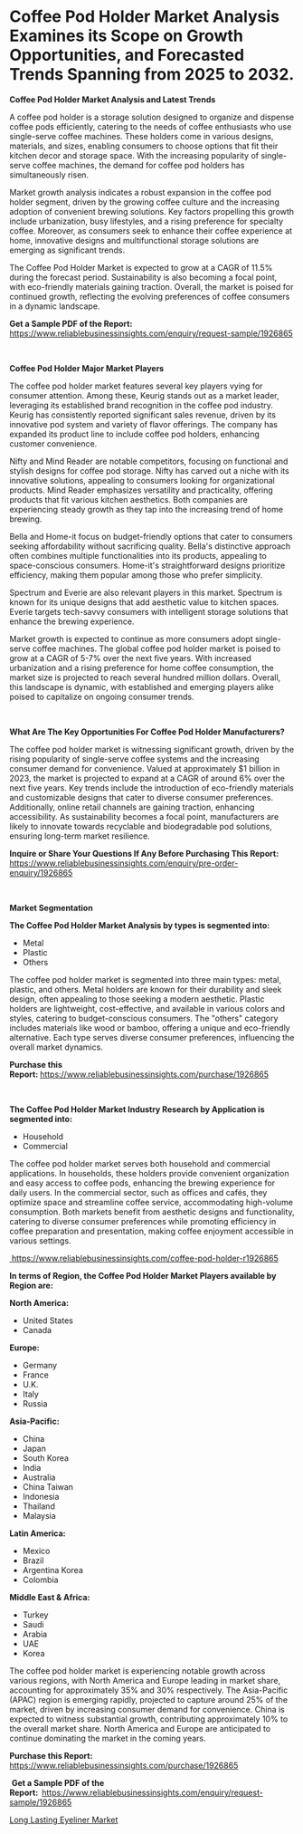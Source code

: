 <p><h1>Coffee Pod Holder Market Analysis Examines its Scope on Growth Opportunities, and Forecasted Trends Spanning from 2025 to 2032.</h1></p><p><strong>Coffee Pod Holder Market Analysis and Latest Trends</strong></p>
<p><p>A coffee pod holder is a storage solution designed to organize and dispense coffee pods efficiently, catering to the needs of coffee enthusiasts who use single-serve coffee machines. These holders come in various designs, materials, and sizes, enabling consumers to choose options that fit their kitchen decor and storage space. With the increasing popularity of single-serve coffee machines, the demand for coffee pod holders has simultaneously risen.</p><p>Market growth analysis indicates a robust expansion in the coffee pod holder segment, driven by the growing coffee culture and the increasing adoption of convenient brewing solutions. Key factors propelling this growth include urbanization, busy lifestyles, and a rising preference for specialty coffee. Moreover, as consumers seek to enhance their coffee experience at home, innovative designs and multifunctional storage solutions are emerging as significant trends.</p><p>The Coffee Pod Holder Market is expected to grow at a CAGR of 11.5% during the forecast period. Sustainability is also becoming a focal point, with eco-friendly materials gaining traction. Overall, the market is poised for continued growth, reflecting the evolving preferences of coffee consumers in a dynamic landscape.</p></p>
<p><strong>Get a Sample PDF of the Report:&nbsp;</strong> <a href="https://www.reliablebusinessinsights.com/enquiry/request-sample/1926865?utm_campaign=3134&utm_medium=2&utm_source=Github&utm_content=ia&utm_term=05042025&utm_id=coffee-pod-holder">https://www.reliablebusinessinsights.com/enquiry/request-sample/1926865</a></p>
<p>&nbsp;</p>
<p><strong>Coffee Pod Holder Major Market Players</strong></p>
<p><p>The coffee pod holder market features several key players vying for consumer attention. Among these, Keurig stands out as a market leader, leveraging its established brand recognition in the coffee pod industry. Keurig has consistently reported significant sales revenue, driven by its innovative pod system and variety of flavor offerings. The company has expanded its product line to include coffee pod holders, enhancing customer convenience.</p><p>Nifty and Mind Reader are notable competitors, focusing on functional and stylish designs for coffee pod storage. Nifty has carved out a niche with its innovative solutions, appealing to consumers looking for organizational products. Mind Reader emphasizes versatility and practicality, offering products that fit various kitchen aesthetics. Both companies are experiencing steady growth as they tap into the increasing trend of home brewing.</p><p>Bella and Home-it focus on budget-friendly options that cater to consumers seeking affordability without sacrificing quality. Bella's distinctive approach often combines multiple functionalities into its products, appealing to space-conscious consumers. Home-it's straightforward designs prioritize efficiency, making them popular among those who prefer simplicity.</p><p>Spectrum and Everie are also relevant players in this market. Spectrum is known for its unique designs that add aesthetic value to kitchen spaces. Everie targets tech-savvy consumers with intelligent storage solutions that enhance the brewing experience.</p><p>Market growth is expected to continue as more consumers adopt single-serve coffee machines. The global coffee pod holder market is poised to grow at a CAGR of 5-7% over the next five years. With increased urbanization and a rising preference for home coffee consumption, the market size is projected to reach several hundred million dollars. Overall, this landscape is dynamic, with established and emerging players alike poised to capitalize on ongoing consumer trends.</p></p>
<p>&nbsp;</p>
<p><strong>What Are The Key Opportunities For Coffee Pod Holder Manufacturers?</strong></p>
<p><p>The coffee pod holder market is witnessing significant growth, driven by the rising popularity of single-serve coffee systems and the increasing consumer demand for convenience. Valued at approximately $1 billion in 2023, the market is projected to expand at a CAGR of around 6% over the next five years. Key trends include the introduction of eco-friendly materials and customizable designs that cater to diverse consumer preferences. Additionally, online retail channels are gaining traction, enhancing accessibility. As sustainability becomes a focal point, manufacturers are likely to innovate towards recyclable and biodegradable pod solutions, ensuring long-term market resilience.</p></p>
<p><strong>Inquire or Share Your Questions If Any Before Purchasing This Report:</strong> <a href="https://www.reliablebusinessinsights.com/enquiry/pre-order-enquiry/1926865?utm_campaign=3134&utm_medium=2&utm_source=Github&utm_content=ia&utm_term=05042025&utm_id=coffee-pod-holder">https://www.reliablebusinessinsights.com/enquiry/pre-order-enquiry/1926865</a></p>
<p>&nbsp;</p>
<p><strong>Market Segmentation</strong></p>
<p><strong>The Coffee Pod Holder Market Analysis by types is segmented into:</strong></p>
<p><ul><li>Metal</li><li>Plastic</li><li>Others</li></ul></p>
<p><p>The coffee pod holder market is segmented into three main types: metal, plastic, and others. Metal holders are known for their durability and sleek design, often appealing to those seeking a modern aesthetic. Plastic holders are lightweight, cost-effective, and available in various colors and styles, catering to budget-conscious consumers. The "others" category includes materials like wood or bamboo, offering a unique and eco-friendly alternative. Each type serves diverse consumer preferences, influencing the overall market dynamics.</p></p>
<p><strong>Purchase this Report:&nbsp;</strong><a href="https://www.reliablebusinessinsights.com/purchase/1926865?utm_campaign=3134&utm_medium=2&utm_source=Github&utm_content=ia&utm_term=05042025&utm_id=coffee-pod-holder">https://www.reliablebusinessinsights.com/purchase/1926865</a></p>
<p>&nbsp;</p>
<p><strong>The Coffee Pod Holder Market Industry Research by Application is segmented into:</strong></p>
<p><ul><li>Household</li><li>Commercial</li></ul></p>
<p><p>The coffee pod holder market serves both household and commercial applications. In households, these holders provide convenient organization and easy access to coffee pods, enhancing the brewing experience for daily users. In the commercial sector, such as offices and cafés, they optimize space and streamline coffee service, accommodating high-volume consumption. Both markets benefit from aesthetic designs and functionality, catering to diverse consumer preferences while promoting efficiency in coffee preparation and presentation, making coffee enjoyment accessible in various settings.</p></p>
<p><a href="https://www.reliablebusinessinsights.com/coffee-pod-holder-r1926865?utm_campaign=3134&utm_medium=2&utm_source=Github&utm_content=ia&utm_term=05042025&utm_id=coffee-pod-holder">&nbsp;https://www.reliablebusinessinsights.com/coffee-pod-holder-r1926865</a></p>
<p><strong>In terms of Region, the Coffee Pod Holder Market Players available by Region are:</strong></p>
<p>
    <p> <strong> North America: </strong>
        <ul>
            <li>United States</li>
            <li>Canada</li>
        </ul>
        </p> 
    <p> <strong> Europe: </strong>
        <ul>
            <li>Germany</li>
            <li>France</li>
            <li>U.K.</li>
            <li>Italy</li>
            <li>Russia</li>
        </ul>
        </p> 
    <p> <strong> Asia-Pacific: </strong>
        <ul>
            <li>China</li>
            <li>Japan</li>
            <li>South Korea</li>
            <li>India</li>
            <li>Australia</li>
            <li>China Taiwan</li>
            <li>Indonesia</li>
            <li>Thailand</li>
            <li>Malaysia</li>
        </ul>
        </p> 
    <p> <strong> Latin America: </strong>
        <ul>
            <li>Mexico</li>
            <li>Brazil</li>
            <li>Argentina Korea</li>
            <li>Colombia</li>
        </ul>
        </p> 
    <p> <strong> Middle East & Africa: </strong>
        <ul>
            <li>Turkey</li>
            <li>Saudi</li>
            <li>Arabia</li>
            <li>UAE</li>
            <li>Korea</li>
        </ul>
    </p>
    </p>
<p><p>The coffee pod holder market is experiencing notable growth across various regions, with North America and Europe leading in market share, accounting for approximately 35% and 30% respectively. The Asia-Pacific (APAC) region is emerging rapidly, projected to capture around 25% of the market, driven by increasing consumer demand for convenience. China is expected to witness substantial growth, contributing approximately 10% to the overall market share. North America and Europe are anticipated to continue dominating the market in the coming years.</p></p>
<p><strong>Purchase this Report: </strong><a href="https://www.reliablebusinessinsights.com/purchase/1926865?utm_campaign=3134&utm_medium=2&utm_source=Github&utm_content=ia&utm_term=05042025&utm_id=coffee-pod-holder">https://www.reliablebusinessinsights.com/purchase/1926865</a></p>
<p>&nbsp;<strong>Get a Sample PDF of the Report:&nbsp;&nbsp;</strong><a href="https://www.reliablebusinessinsights.com/enquiry/request-sample/1926865?utm_campaign=3134&utm_medium=2&utm_source=Github&utm_content=ia&utm_term=05042025&utm_id=coffee-pod-holder">https://www.reliablebusinessinsights.com/enquiry/request-sample/1926865</a></p>
<p><strong></strong></p>
<p><p><a href="https://github.com/dushornerfe/Market-Research-Report-List-1/blob/main/long-lasting-eyeliner-market.md?utm_campaign=3134&utm_medium=2&utm_source=Github&utm_content=ia&utm_term=05042025&utm_id=coffee-pod-holder">Long Lasting Eyeliner Market</a></p></p>